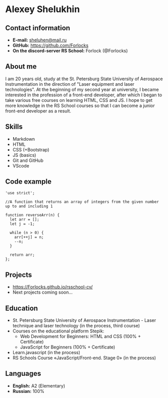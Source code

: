# Alexey Shelukhin
## Contact information
* **E-mail:** sheluhen@mail.ru
* **GitHub:** https://github.com/Forlocks
* **On the discord-server RS School:** Forlock (@Forlocks)
## About me
I am 20 years old, study at the St. Petersburg State University of Aerospace Instrumentation in the direction of "Laser equipment and laser technologies". At the beginning of my second year at university, I became interested in the profession of a front-end developer, after which I began to take various free courses on learning HTML, CSS and JS. I hope to get more knowledge in the RS School courses so that I can become a junior front-end developer as a result.
## Skills
* Markdown
* HTML
* CSS (+Bootstrap)
* JS (basics)
* Git and GitHub
* VScode
## Code example
```
'use strict';

//A function that returns an array of integers from the given number up to and including 1

function reverseArr(n) {
  let arr = [];
  let j = -1;
  
  while (n > 0) {
    arr[++j] = n;
    --n;
  }
  
  return arr;
};
```
## Projects
* https://Forlocks.github.io/rsschool-cv/
* Next projects coming soon...
## Education
* St. Petersburg State University of Aerospace Instrumentation - Laser technique and laser technology (in the process, third course)
* Courses on the educational platform Stepik:
    * Web Development for Beginners: HTML and CSS (100% + Certificate)
    * JavaScript for Beginners (100% + Certificate)
* Learn.javascript (in the process)
* RS Schools Course «JavaScript/Front-end. Stage 0» (in the process)
## Languages
* **English:** А2 (Elementary)
* **Russian:** 100%